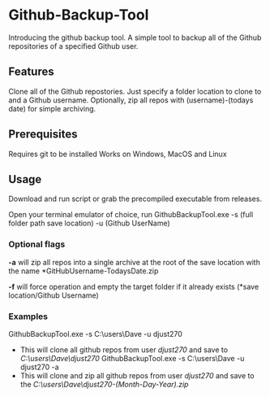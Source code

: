 # Github-Backup-Tool

Introducing the github backup tool. A simple tool to backup all of the Github repositories of a specified Github user. 

## Features
Clone all of the Github repostories. Just specify a folder location to clone to and a Github username. Optionally, zip all repos with (username)-(todays date) 
for simple archiving. 

## Prerequisites 
Requires git to be installed
Works on Windows, MacOS and Linux

## Usage
Download and run script or grab the precompiled executable from releases. 

Open your terminal emulator of choice, run GithubBackupTool.exe -s (full folder path save location) -u (Github UserName) 
### Optional flags
**-a** will zip all repos into a single archive at the root of the save location with the name *GitHubUsername-TodaysDate.zip

**-f** will force operation and empty the target folder if it already exists (*save location/Github Username)

### Examples

GithubBackupTool.exe -s C:\users\Dave -u djust270 
* This will clone all github repos from user *djust270* and save to *C:\users\Dave\djust270*
GithubBackupTool.exe -s C:\users\Dave -u djust270 -a
* This will clone and zip all github repos from user *djust270* and save to the *C:\users\Dave\djust270-(Month-Day-Year).zip*
